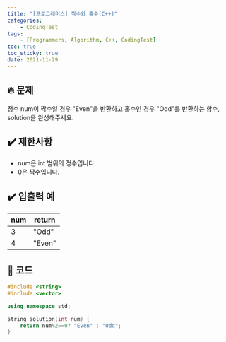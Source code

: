 ```yaml
---
title: "[프로그래머스] 짝수와 홀수(C++)"
categories: 
    - CodingTest
tags:
    - [Programmers, Algorithm, C++, CodingTest]
toc: true
toc_sticky: true
date: 2021-11-29
---
```


## 🔥 문제
정수 num이 짝수일 경우 "Even"을 반환하고 홀수인 경우 "Odd"를 반환하는 함수, solution을 완성해주세요.

## ✔️ 제한사항

- num은 int 범위의 정수입니다.
- 0은 짝수입니다.

## ✔️ 입출력 예

|num|return|
|---|---|
|3|"Odd"|
|4|"Even"|

## 👻 코드

```cpp
#include <string>
#include <vector>

using namespace std;

string solution(int num) {
    return num%2==0? "Even" : "Odd";
}
```
